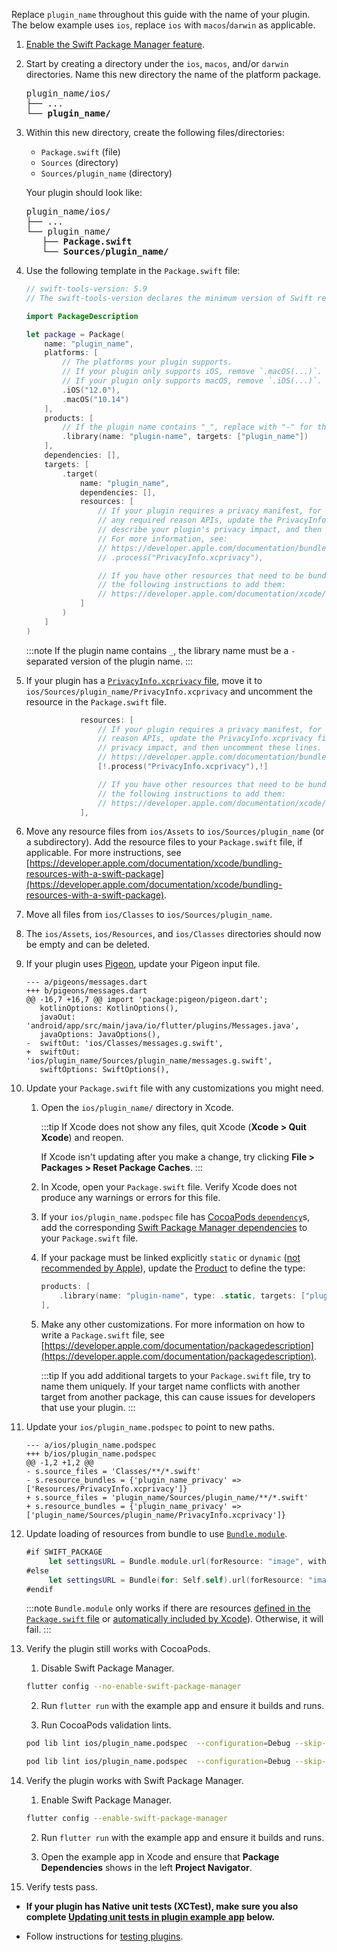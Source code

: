 Replace `plugin_name` throughout this guide with the name of your plugin.
The below example uses `ios`, replace `ios` with `macos`/`darwin` as applicable.

1. [Enable the Swift Package Manager feature][enableSPM].

2. Start by creating a directory under the `ios`, `macos`, and/or `darwin`
   directories.
   Name this new directory the name of the platform package.

   <pre>
   plugin_name/ios/
   ├── ...
   └── <b>plugin_name/</b>
   </pre>

3. Within this new directory, create the following files/directories:

    - `Package.swift` (file)
    - `Sources` (directory)
    - `Sources/plugin_name` (directory)

   Your plugin should look like:

   <pre>
   plugin_name/ios/
   ├── ...
   └── plugin_name/
      ├── <b>Package.swift</b>
      └── <b>Sources/plugin_name/</b>
   </pre>

4. Use the following template in the `Package.swift` file:

   ```swift title="Package.swift"
   // swift-tools-version: 5.9
   // The swift-tools-version declares the minimum version of Swift required to build this package.
   
   import PackageDescription
   
   let package = Package(
       name: "plugin_name",
       platforms: [
           // The platforms your plugin supports.
           // If your plugin only supports iOS, remove `.macOS(...)`.
           // If your plugin only supports macOS, remove `.iOS(...)`.
           .iOS("12.0"),
           .macOS("10.14")
       ],
       products: [
           // If the plugin name contains "_", replace with "-" for the library name
           .library(name: "plugin-name", targets: ["plugin_name"])
       ],
       dependencies: [],
       targets: [
           .target(
               name: "plugin_name",
               dependencies: [],
               resources: [
                   // If your plugin requires a privacy manifest, for example if it uses
                   // any required reason APIs, update the PrivacyInfo.xcprivacy file to
                   // describe your plugin's privacy impact, and then uncomment these lines.
                   // For more information, see:
                   // https://developer.apple.com/documentation/bundleresources/privacy_manifest_files
                   // .process("PrivacyInfo.xcprivacy"),
   
                   // If you have other resources that need to be bundled with your plugin, refer to
                   // the following instructions to add them:
                   // https://developer.apple.com/documentation/xcode/bundling-resources-with-a-swift-package
               ]
           )
       ]
   )
   ```

   :::note
   If the plugin name contains `_`, the library name must be a `-` separated
   version of the plugin name.
   :::

5. If your plugin has a [`PrivacyInfo.xcprivacy` file][], move it to
   `ios/Sources/plugin_name/PrivacyInfo.xcprivacy` and uncomment the resource in
   the `Package.swift` file.

   ```swift title="Package.swift"
               resources: [
                   // If your plugin requires a privacy manifest, for example if it uses any required
                   // reason APIs, update the PrivacyInfo.xcprivacy file to describe your plugin's
                   // privacy impact, and then uncomment these lines. For more information, see
                   // https://developer.apple.com/documentation/bundleresources/privacy_manifest_files
                   [!.process("PrivacyInfo.xcprivacy"),!]
   
                   // If you have other resources that need to be bundled with your plugin, refer to
                   // the following instructions to add them:
                   // https://developer.apple.com/documentation/xcode/bundling-resources-with-a-swift-package
               ],
   ```

6. Move any resource files from `ios/Assets` to `ios/Sources/plugin_name`
   (or a subdirectory).
   Add the resource files to your `Package.swift` file, if applicable.
   For more instructions, see
   [https://developer.apple.com/documentation/xcode/bundling-resources-with-a-swift-package](https://developer.apple.com/documentation/xcode/bundling-resources-with-a-swift-package).

7. Move all files from `ios/Classes` to `ios/Sources/plugin_name`.

8. The `ios/Assets`, `ios/Resources`, and `ios/Classes` directories should now
   be empty and can be deleted.

9. If your plugin uses [Pigeon][], update your Pigeon input file.

   ```diff2html
   --- a/pigeons/messages.dart
   +++ b/pigeons/messages.dart
   @@ -16,7 +16,7 @@ import 'package:pigeon/pigeon.dart';
      kotlinOptions: KotlinOptions(),
      javaOut: 'android/app/src/main/java/io/flutter/plugins/Messages.java',
      javaOptions: JavaOptions(),
   -  swiftOut: 'ios/Classes/messages.g.swift',
   +  swiftOut: 'ios/plugin_name/Sources/plugin_name/messages.g.swift',
      swiftOptions: SwiftOptions(),
   ```

10. Update your `Package.swift` file with any customizations you might need.

    1. Open the `ios/plugin_name/` directory in Xcode.

       :::tip
       If Xcode does not show any files, quit Xcode (**Xcode > Quit Xcode**) and
       reopen.

       If Xcode isn't updating after you make a change, try clicking
       **File > Packages > Reset Package Caches**.
       :::

    2. In Xcode, open your `Package.swift` file.
       Verify Xcode does not produce any warnings or errors for this file.

    3. If your `ios/plugin_name.podspec` file has [CocoaPods `dependency`][]s,
       add the corresponding [Swift Package Manager dependencies][] to your
       `Package.swift` file.

    4. If your package must be linked explicitly `static` or `dynamic`
       ([not recommended by Apple][]), update the [Product][] to define the
       type:

       ```swift title="Package.swift"
       products: [
           .library(name: "plugin-name", type: .static, targets: ["plugin_name"])
       ],
       ```

    5. Make any other customizations. For more information on how to write a
       `Package.swift` file, see
       [https://developer.apple.com/documentation/packagedescription](https://developer.apple.com/documentation/packagedescription).

       :::tip
       If you add additional targets to your `Package.swift` file,
       try to name them uniquely.
       If your target name conflicts with another target from another package,
       this can cause issues for developers that use your plugin.
       :::

11. Update your `ios/plugin_name.podspec` to point to new paths.

    ```diff2html
    --- a/ios/plugin_name.podspec
    +++ b/ios/plugin_name.podspec
    @@ -1,2 +1,2 @@ 
    - s.source_files = 'Classes/**/*.swift'
    - s.resource_bundles = {'plugin_name_privacy' => ['Resources/PrivacyInfo.xcprivacy']}
    + s.source_files = 'plugin_name/Sources/plugin_name/**/*.swift'
    + s.resource_bundles = {'plugin_name_privacy' => ['plugin_name/Sources/plugin_name/PrivacyInfo.xcprivacy']}
    ```

12. Update loading of resources from bundle to use [`Bundle.module`][].

    ```swift
    #if SWIFT_PACKAGE
         let settingsURL = Bundle.module.url(forResource: "image", withExtension: "jpg")
    #else
         let settingsURL = Bundle(for: Self.self).url(forResource: "image", withExtension: "jpg")
    #endif
    ```

    :::note
    `Bundle.module` only works if there are resources
    [defined in the `Package.swift` file][Bundling resources] or
    [automatically included by Xcode][Xcode resource detection]).
    Otherwise, it will fail.
    :::

13. Verify the plugin still works with CocoaPods.

    1. Disable Swift Package Manager.

    ```sh
    flutter config --no-enable-swift-package-manager
    ```

    2. Run `flutter run` with the example app and ensure it builds and runs.

    3. Run CocoaPods validation lints.

    ```sh
    pod lib lint ios/plugin_name.podspec  --configuration=Debug --skip-tests --use-modular-headers --use-libraries
    ```

    ```sh
    pod lib lint ios/plugin_name.podspec  --configuration=Debug --skip-tests --use-modular-headers
    ```

14. Verify the plugin works with Swift Package Manager.

    1. Enable Swift Package Manager.

    ```sh
    flutter config --enable-swift-package-manager
    ```

    2. Run `flutter run` with the example app and ensure it builds and runs.

    3. Open the example app in Xcode and ensure that **Package Dependencies**
       shows in the left **Project Navigator**.

15. Verify tests pass.

  * **If your plugin has Native unit tests (XCTest), make sure you also complete
    [Updating unit tests in plugin example app][] below.**

  * Follow instructions for [testing plugins][].

[enableSPM]: /packages-and-plugins/swift-package-manager/for-plugin-authors#how-to-enable-swift-package-manager
[`PrivacyInfo.xcprivacy` file]: https://developer.apple.com/documentation/bundleresources/privacy_manifest_files
[Pigeon]: https://pub.dev/packages/pigeon
[CocoaPods `dependency`]: https://guides.cocoapods.org/syntax/podspec.html#dependency
[Swift Package Manager dependencies]: https://developer.apple.com/documentation/packagedescription/package/dependency
[not recommended by Apple]: https://developer.apple.com/documentation/packagedescription/product/library(name:type:targets:)
[Product]: https://developer.apple.com/documentation/packagedescription/product
[`Bundle.module`]: https://developer.apple.com/documentation/xcode/bundling-resources-with-a-swift-package#Access-a-resource-in-code
[Bundling resources]: https://developer.apple.com/documentation/xcode/bundling-resources-with-a-swift-package#Explicitly-declare-or-exclude-resources
[Xcode resource detection]: https://developer.apple.com/documentation/xcode/bundling-resources-with-a-swift-package#:~:text=Xcode%20detects%20common%20resource%20types%20for%20Apple%20platforms%20and%20treats%20them%20as%20a%20resource%20automatically
[Updating unit tests in plugin example app]: /packages-and-plugins/swift-package-manager/for-plugin-authors/#updating-unit-tests-in-plugin-example-app
[testing plugins]: https://docs.flutter.dev/testing/testing-plugins
